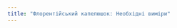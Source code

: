 ```yaml
---
title: "Флорентійський капелюшок: Необхідні виміри"
---
```


<PatternMeasurements pattern='florent' />
